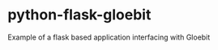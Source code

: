 python-flask-gloebit
====================

Example of a flask based application interfacing with Gloebit
